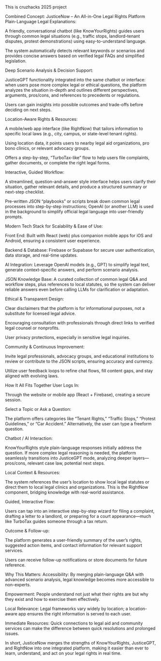 This is cruzhacks 2025 project

Combined Concept: JusticeNow – An All-in-One Legal Rights Platform
Plain-Language Legal Explanations:


A friendly, conversational chatbot (like KnowYourRights) guides users through common legal situations (e.g., traffic stops, landlord-tenant disputes, protest demonstrations) using easy-to-understand language.


The system automatically detects relevant keywords or scenarios and provides concise answers based on verified legal FAQs and simplified legislation.


Deep Scenario Analysis & Decision Support:


JusticeGPT functionality integrated into the same chatbot or interface: when users pose more complex legal or ethical questions, the platform analyzes the situation in-depth and outlines different perspectives, arguments, pros/cons, and references to precedents or regulations.


Users can gain insights into possible outcomes and trade-offs before deciding on next steps.


Location-Aware Rights & Resources:


A mobile/web app interface (like RightNow) that tailors information to specific local laws (e.g., city, campus, or state-level tenant rights).


Using location data, it points users to nearby legal aid organizations, pro bono clinics, or relevant advocacy groups.


Offers a step-by-step, “TurboTax-like” flow to help users file complaints, gather documents, or complete the right legal forms.


Interactive, Guided Workflow:


A streamlined, question-and-answer style interface helps users clarify their situation, gather relevant details, and produce a structured summary or next-step checklist.


Pre-written JSON “playbooks” or scripts break down common legal processes into step-by-step instructions; OpenAI (or another LLM) is used in the background to simplify official legal language into user-friendly prompts.


Modern Tech Stack for Scalability & Ease of Use:


Front End: Built with React (web) plus companion mobile apps for iOS and Android, ensuring a consistent user experience.


Backend & Database: Firebase or Supabase for secure user authentication, data storage, and real-time updates.


AI Integration: Leverage OpenAI models (e.g., GPT) to simplify legal text, generate context-specific answers, and perform scenario analysis.


JSON Knowledge Base: A curated collection of common legal Q&A and workflow steps, plus references to local statutes, so the system can deliver reliable answers even before calling LLMs for clarification or adaptation.


Ethical & Transparent Design:


Clear disclaimers that the platform is for informational purposes, not a substitute for licensed legal advice.


Encouraging consultation with professionals through direct links to verified legal counsel or nonprofits.


User privacy protections, especially in sensitive legal inquiries.


Community & Continuous Improvement:


Invite legal professionals, advocacy groups, and educational institutions to review or contribute to the JSON scripts, ensuring accuracy and currency.


Utilize user feedback loops to refine chat flows, fill content gaps, and stay aligned with evolving laws.



How It All Fits Together
User Logs In:


Through the website or mobile app (React + Firebase), creating a secure session.


Select a Topic or Ask a Question:


The platform offers categories like “Tenant Rights,” “Traffic Stops,” “Protest Guidelines,” or “Car Accident.” Alternatively, the user can type a freeform question.


Chatbot / AI Interaction:


KnowYourRights style plain-language responses initially address the question. If more complex legal reasoning is needed, the platform seamlessly transitions into JusticeGPT mode, analyzing deeper layers—pros/cons, relevant case law, potential next steps.


Local Context & Resources:


The system references the user’s location to show local legal statutes or direct them to local legal clinics and organizations. This is the RightNow component, bridging knowledge with real-world assistance.


Guided, Interactive Flow:


Users can tap into an interactive step-by-step wizard for filing a complaint, drafting a letter to a landlord, or preparing for a court appearance—much like TurboTax guides someone through a tax return.


Outcome & Follow-up:


The platform generates a user-friendly summary of the user’s rights, suggested action items, and contact information for relevant support services.


Users can receive follow-up notifications or store documents for future reference.



Why This Matters:
Accessibility: By merging plain-language Q&A with advanced scenario analysis, legal knowledge becomes more accessible to non-experts.


Empowerment: People understand not just what their rights are but why they exist and how to exercise them effectively.


Local Relevance: Legal frameworks vary widely by location; a location-aware app ensures the right information is served to each user.


Immediate Resources: Quick connections to legal aid and community services can make the difference between quick resolutions and prolonged issues.


In short, JusticeNow merges the strengths of KnowYourRights, JusticeGPT, and RightNow into one integrated platform, making it easier than ever to learn, understand, and act on your legal rights in real time.



